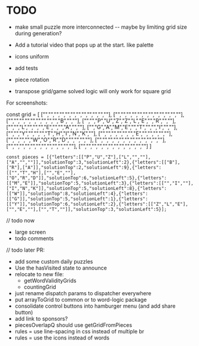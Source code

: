 # TODO

- make small puzzle more interconnected -- maybe by limiting grid size during generation?

- Add a tutorial video that pops up at the start. like palette

- icons uniform
- add tests

- piece rotation
- transpose grid/game solved logic will only work for square grid

For screenshots:

  const grid = [
    ["","","","","","","","","","","",""],
    ["","","","","","","","","","","",""],
    ["","","","","","","","","","B","",""],
    ["","","P","U","Z","Z","L","E","","R","",""],
    ["","","L","","","","E","","","A","",""],
    ["","G","A","M","E","","T","","","I","",""],
    ["","","Y","","","","T","H","I","N","K",""],
    ["","","","","","","E","","","","",""],
    ["","","","","W","O","R","D","","","",""],
    ["","","","","","","","","","","",""],
    ["","","","","","","","","","","",""],
    ["","","","","","","","","","","",""]
  ]

    const pieces = [{"letters":[["P","U","Z"],["L","",""],["A","",""]],"solutionTop":3,"solutionLeft":2},{"letters":[["B"],["R"],["A"]],"solutionTop":2,"solutionLeft":9},{"letters":[["","T","H"],["","E",""],["O","R","D"]],"solutionTop":6,"solutionLeft":5},{"letters":[["M","E"]],"solutionTop":5,"solutionLeft":3},{"letters":[["","I",""],["I","N","K"]],"solutionTop":5,"solutionLeft":8},{"letters":[["W"]],"solutionTop":8,"solutionLeft":4},{"letters":[["G"]],"solutionTop":5,"solutionLeft":1},{"letters":[["Y"]],"solutionTop":6,"solutionLeft":2},{"letters":[["Z","L","E"],["","E",""],["","T",""]],"solutionTop":3,"solutionLeft":5}];

// todo now

- large screen
- todo comments

// todo later PR:

- add some custom daily puzzles
- Use the hasVisited state to announce
- relocate to new file:
  - getWordValidityGrids
  - countingGrid
- just rename dispatch params to dispatcher everywhere
- put arrayToGrid to common or to word-logic package
- consolidate control buttons into hamburger menu (and add share button)
- add link to sponsors?
- piecesOverlapQ should use getGridFromPieces
- rules = use line-spacing in css instead of multiple br
- rules = use the icons instead of words
